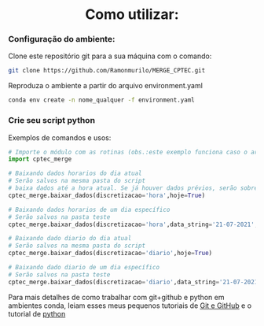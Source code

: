<h1 align="center">Como utilizar: </h1>

<h3>Configuração do ambiente: </h3>
<p>

Clone este repositório git para a sua máquina com o comando:
  
```bash
git clone https://github.com/Ramonmurilo/MERGE_CPTEC.git
```

Reproduza o ambiente a partir do arquivo environment.yaml
```bash
conda env create -n nome_qualquer -f environment.yaml
```
 </p>

<h3>Crie seu script python</h3>
<p>
Exemplos de comandos e usos:

```python
# Importe o módulo com as rotinas (obs.:este exemplo funciona caso o arquivo .py e o módulo estejam no mesmo diretório)
import cptec_merge

# Baixando dados horarios do dia atual
# Serão salvos na mesma pasta do script
# baixa dados até a hora atual. Se já houver dados prévios, serão sobrescritos
cptec_merge.baixar_dados(discretizacao='hora',hoje=True)

# Baixando dados horarios de um dia específico
# Serão salvos na pasta teste
cptec_merge.baixar_dados(discretizacao='hora',data_string='21-07-2021', diretorio_saida='teste')

# Baixando dado diario do dia atual
# Serão salvos na mesma pasta do script
cptec_merge.baixar_dados(discretizacao='diario',hoje=True)

# Baixando dado diario de um dia específico
# Serão salvos na pasta teste
cptec_merge.baixar_dados(discretizacao='diario',data_string='21-07-2021', diretorio_saida='teste')
```
 </p>
 
<p>
  
  Para mais detalhes de como trabalhar com git+github e python em ambientes conda, leiam esses meus pequenos tutoriais de <a href="https://www.notion.so/133203c9bb9c4458a7902d0f9a421cd2?v=aff39a5241f34562882a0baf59ed8be4">Git e GitHub</a> e o tutorial de <a href="https://www.notion.so/9dc7eceb476b4ef4b890ec50e63a77ae?v=e550da12a07a4154887825a03ff9e899">python</a>
 </p>
